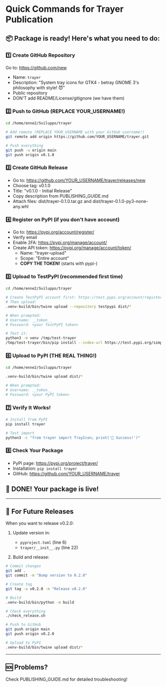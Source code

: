 # Quick Commands for Trayer Publication

## 📦 Package is ready! Here's what you need to do:

### 1️⃣ Create GitHub Repository
Go to: https://github.com/new
- Name: `trayer`
- Description: "System tray icons for GTK4 - betray GNOME 3's philosophy with style! 😈"
- Public repository
- DON'T add README/License/gitignore (we have them)

### 2️⃣ Push to GitHub (REPLACE YOUR_USERNAME!)
```bash
cd /home/enne2/Sviluppo/trayer

# Add remote (REPLACE YOUR_USERNAME with your GitHub username!)
git remote add origin https://github.com/YOUR_USERNAME/trayer.git

# Push everything
git push -u origin main
git push origin v0.1.0
```

### 3️⃣ Create GitHub Release
- Go to: https://github.com/YOUR_USERNAME/trayer/releases/new
- Choose tag: v0.1.0
- Title: "v0.1.0 - Initial Release"
- Copy description from PUBLISHING_GUIDE.md
- Attach files: dist/trayer-0.1.0.tar.gz and dist/trayer-0.1.0-py3-none-any.whl

### 4️⃣ Register on PyPI (if you don't have account)
- Go to: https://pypi.org/account/register/
- Verify email
- Enable 2FA: https://pypi.org/manage/account/
- Create API token: https://pypi.org/manage/account/token/
  - Name: "trayer-upload"
  - Scope: "Entire account"
  - **COPY THE TOKEN!** (starts with pypi-)

### 5️⃣ Upload to TestPyPI (recommended first time)
```bash
cd /home/enne2/Sviluppo/trayer

# Create TestPyPI account first: https://test.pypi.org/account/register/
# Then upload:
.venv-build/bin/twine upload --repository testpypi dist/*

# When prompted:
# Username: __token__
# Password: <your TestPyPI token>

# Test it:
python3 -m venv /tmp/test-trayer
/tmp/test-trayer/bin/pip install --index-url https://test.pypi.org/simple/ trayer
```

### 6️⃣ Upload to PyPI (THE REAL THING!)
```bash
cd /home/enne2/Sviluppo/trayer

.venv-build/bin/twine upload dist/*

# When prompted:
# Username: __token__
# Password: <your PyPI token>
```

### 7️⃣ Verify It Works!
```bash
# Install from PyPI
pip install trayer

# Test import
python3 -c "from trayer import TrayIcon; print('🎉 Success!')"
```

### 8️⃣ Check Your Package
- PyPI page: https://pypi.org/project/trayer/
- Installation: `pip install trayer`
- GitHub: https://github.com/YOUR_USERNAME/trayer

## 🎉 DONE! Your package is live!

---

## 📝 For Future Releases

When you want to release v0.2.0:

1. Update version in:
   - `pyproject.toml` (line 6)
   - `trayer/__init__.py` (line 22)

2. Build and release:
```bash
# Commit changes
git add .
git commit -m "Bump version to 0.2.0"

# Create tag
git tag -a v0.2.0 -m "Release v0.2.0"

# Build
.venv-build/bin/python -m build

# Check everything
./check_release.sh

# Push to GitHub
git push origin main
git push origin v0.2.0

# Upload to PyPI
.venv-build/bin/twine upload dist/*
```

---

## 🆘 Problems?

Check PUBLISHING_GUIDE.md for detailed troubleshooting!
